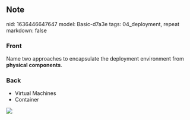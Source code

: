 ## Note
nid: 1636446647647
model: Basic-d7a3e
tags: 04_deployment, repeat
markdown: false

### Front
Name two approaches to encapsulate the deployment environment from <b>physical components</b>.

### Back
<ul><li>Virtual Machines</li><li>Container</li></ul><div><img src="paste-f87e0b0e1b855d7c79e702bd5e34aad4a4800e08.jpg">
</div>
